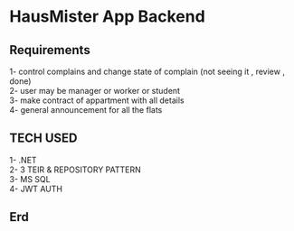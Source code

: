 # HausMister App Backend
## Requirements
1- control complains and change state of complain (not seeing it , review , done) <br>
2- user may be manager or worker or student <br>
3- make contract of appartment with all details <br>
4- general announcement for all the flats<br>
## TECH USED
1- .NET <br>
2- 3 TEIR & REPOSITORY PATTERN<br>
3- MS SQL<br>
4- JWT AUTH<br>
## Erd




